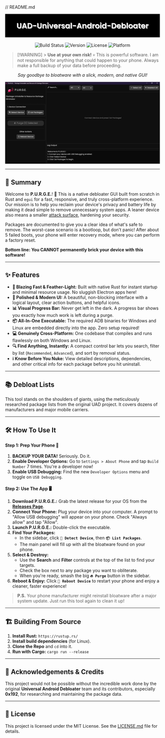 // README.md

<p align="center"><img src="assets/img/Banner.png" alt="P.U.R.G.E. Banner"></p>

<p align="center">
  <img alt="Build Status" src="https://img.shields.io/badge/build-passing-brightgreen">
  <img alt="Version" src="https://img.shields.io/badge/version-1.2.0-blue">
  <img alt="License" src="https://img.shields.io/badge/license-MIT-orange">
  <img alt="Platform" src="https://img.shields.io/badge/platform-Windows%20%7C%20Linux-informational">
</p>

> [!WARNING] > **Use at your own risk!** 💀 This is powerful software. I am not responsible for anything that could happen to your phone. Always make a full backup of your data before proceeding.

<p align="center">
  <em>Say goodbye to bloatware with a slick, modern, and native GUI!</em>
</p>

![P.U.R.G.E. Screenshot](assets/img/UI.png)

---

## 📖 Summary

Welcome to **P.U.R.G.E.**! 📱 This is a native debloater GUI built from scratch in Rust and `egui` for a fast, responsive, and truly cross-platform experience. Our mission is to help you reclaim your device's privacy and battery life by making it dead simple to remove unnecessary system apps. A leaner device also means a smaller [attack surface](https://en.wikipedia.org/wiki/Attack_surface), hardening your security.

Packages are documented to give you a clear idea of what's safe to remove. The worst-case scenario is a bootloop, but don't panic! After about 5 failed boots, your phone will enter recovery mode, where you can perform a factory reset.

**Bottom line: You CANNOT permanently brick your device with this software!**

---

## ✨ Features

- **🚀 Blazing Fast & Feather-Light:** Built with native Rust for instant startup and minimal resource usage. No sluggish Electron apps here!
- **🎨 Polished & Modern UI:** A beautiful, non-blocking interface with a logical layout, clear action buttons, and helpful icons.
- **📊 Visual Progress Bar:** Never get left in the dark. A progress bar shows you exactly how much work is left during a purge.
- **📦 All-In-One Executable:** The required ADB binaries for Windows and Linux are embedded directly into the app. Zero setup required!
- **💻 Genuinely Cross-Platform:** One codebase that compiles and runs flawlessly on both Windows and Linux.
- **🔍 Find Anything, Instantly:** A compact control bar lets you search, filter by list (`Recommended`, `Advanced`), and sort by removal status.
- **ℹ️ Know Before You Nuke:** View detailed descriptions, dependencies, and other critical info for each package before you hit uninstall.

---

## 📚 Debloat Lists

This tool stands on the shoulders of giants, using the meticulously researched package lists from the original UAD project. It covers dozens of manufacturers and major mobile carriers.

---

## 🛠️ How To Use It

#### Step 1: Prep Your Phone 📱

1.  **BACKUP YOUR DATA!** Seriously. Do it.
2.  **Enable Developer Options:** Go to `Settings > About Phone` and tap `Build Number` 7 times. You're a developer now!
3.  **Enable USB Debugging:** Find the new `Developer Options` menu and toggle on `USB Debugging`.

#### Step 2: Use The App 🖥️

1.  **Download P.U.R.G.E.:** Grab the latest release for your OS from the [**Releases Page**](https://github.com/Md-Siam-Mia-Code/UAD-Universal-Android-Debloater/releases).
2.  **Connect Your Phone:** Plug your device into your computer. A prompt to "Allow USB debugging" will appear on your phone. Check "Always allow" and tap "Allow".
3.  **Launch P.U.R.G.E.:** Double-click the executable.
4.  **Find Your Packages:**
    - In the sidebar, click **`🔌 Detect Device`**, then **`📦 List Packages`**.
    - The main panel will fill up with all the bloatware found on your phone.
5.  **Select & Destroy:**
    - Use the **Search** and **Filter** controls at the top of the list to find your targets.
    - Check the box next to any package you want to obliterate.
    - When you're ready, smash the big **`🔥 Purge`** button in the sidebar.
6.  **Reboot & Enjoy:** Click **`🔄 Reboot Device`** to restart your phone and enjoy a cleaner, faster experience!

> **P.S.** Your phone manufacturer might reinstall bloatware after a major system update. Just run this tool again to clean it up!

---

## 🏗️ Building From Source

1.  **Install Rust:** `https://rustup.rs/`
2.  **Install build dependencies** (for Linux).
3.  **Clone the Repo** and `cd` into it.
4.  **Run with Cargo:** `cargo run --release`

---

## 🙏 Acknowledgements & Credits

This project would not be possible without the incredible work done by the original **Universal Android Debloater** team and its contributors, especially **0x192**, for researching and maintaining the package data.

---

## 📄 License

This project is licensed under the MIT License. See the [LICENSE.md](LICENSE.md) file for details.

